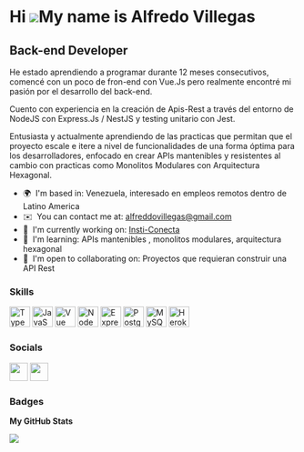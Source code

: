 Hi ![](https://user-images.githubusercontent.com/18350557/176309783-0785949b-9127-417c-8b55-ab5a4333674e.gif)My name is Alfredo Villegas
========================================================================================================================================

Back-end Developer
------------------

He estado aprendiendo a programar durante 12 meses consecutivos, comencé con un poco de fron-end con Vue.Js pero realmente encontré mi pasión por el desarrollo del back-end. 

Cuento con experiencia en la creación de Apis-Rest a través del entorno de NodeJS con Express.Js / NestJS y testing unitario con Jest. 

Entusiasta y actualmente aprendiendo de las practicas que permitan que el proyecto escale e itere a nivel de funcionalidades de una forma óptima para los desarrolladores, enfocado en crear APIs mantenibles y resistentes al cambio con practicas como Monolitos Modulares con Arquitectura Hexagonal.

* 🌍  I'm based in: Venezuela, interesado en empleos remotos dentro de Latino America
* ✉️  You can contact me at: [alfreddovillegas@gmail.com](mailto:alfreddovillegas@gmail.com)
* 🚀  I'm currently working on: [Insti-Conecta](https://github.com/No-Country/s5-08-ts-react)
* 🧠  I'm learning: APIs mantenibles , monolitos modulares, arquitectura hexagonal
* 🤝  I'm open to collaborating on: Proyectos que requieran construir una API Rest

### Skills


<p align="left">
<a href="https://www.typescriptlang.org/" target="_blank" rel="noreferrer"><img src="https://raw.githubusercontent.com/danielcranney/readme-generator/main/public/icons/skills/typescript-colored.svg" width="36" height="36" alt="TypeScript" /></a>
<a href="https://developer.mozilla.org/en-US/docs/Web/JavaScript" target="_blank" rel="noreferrer"><img src="https://raw.githubusercontent.com/danielcranney/readme-generator/main/public/icons/skills/javascript-colored.svg" width="36" height="36" alt="JavaScript" /></a>
<a href="https://vuejs.org/" target="_blank" rel="noreferrer"><img src="https://raw.githubusercontent.com/danielcranney/readme-generator/main/public/icons/skills/vuejs-colored.svg" width="36" height="36" alt="Vue" /></a>
<a href="https://nodejs.org/en/" target="_blank" rel="noreferrer"><img src="https://raw.githubusercontent.com/danielcranney/readme-generator/main/public/icons/skills/nodejs-colored.svg" width="36" height="36" alt="NodeJS" /></a>
<a href="https://expressjs.com/" target="_blank" rel="noreferrer"><img src="https://raw.githubusercontent.com/danielcranney/readme-generator/main/public/icons/skills/express-colored-dark.svg" width="36" height="36" alt="Express" /></a>
<a href="https://www.postgresql.org/" target="_blank" rel="noreferrer"><img src="https://raw.githubusercontent.com/danielcranney/readme-generator/main/public/icons/skills/postgresql-colored.svg" width="36" height="36" alt="PostgreSQL" /></a>
<a href="https://www.mysql.com/" target="_blank" rel="noreferrer"><img src="https://raw.githubusercontent.com/danielcranney/readme-generator/main/public/icons/skills/mysql-colored.svg" width="36" height="36" alt="MySQL" /></a>
<a href="https://www.heroku.com/" target="_blank" rel="noreferrer"><img src="https://raw.githubusercontent.com/danielcranney/readme-generator/main/public/icons/skills/heroku-colored.svg" width="36" height="36" alt="Heroku" /></a>
</p>


### Socials

<p align="left"> <a href="https://www.github.com/AlfredoVillegas" target="_blank" rel="noreferrer"><img src="https://raw.githubusercontent.com/danielcranney/readme-generator/main/public/icons/socials/github-dark.svg" width="32" height="32" /></a> <a href="https://www.linkedin.com/in/alfredo-villegas-backend" target="_blank" rel="noreferrer"><img src="https://raw.githubusercontent.com/danielcranney/readme-generator/main/public/icons/socials/linkedin.svg" width="32" height="32" /></a></p>

### Badges

<b>My GitHub Stats</b>

<a href="http://www.github.com/AlfredoVillegas"><img src="https://github-readme-streak-stats.herokuapp.com/?user=AlfredoVillegas&stroke=ffffff&background=1c1917&ring=0891b2&fire=0891b2&currStreakNum=ffffff&currStreakLabel=0891b2&sideNums=ffffff&sideLabels=ffffff&dates=ffffff&hide_border=true" /></a>
